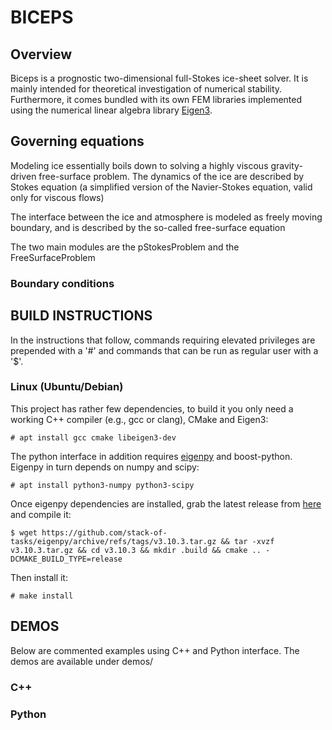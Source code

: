 # BICEPS
## Overview
Biceps is a prognostic two-dimensional full-Stokes ice-sheet solver. It is mainly intended for theoretical investigation of numerical stability. Furthermore, it comes bundled with its own FEM libraries implemented using the numerical linear algebra library [Eigen3](https://eigen.tuxfamily.org/index.php?title=Main_Page).

## Governing equations
Modeling ice essentially boils down to solving a highly viscous gravity-driven free-surface problem. The dynamics of the ice are described by Stokes equation (a simplified version of the Navier-Stokes equation, valid only for viscous flows)

The interface between the ice and atmosphere is modeled as freely moving boundary, and is described by the so-called free-surface equation

The two main modules are the pStokesProblem and the FreeSurfaceProblem

### Boundary conditions


## BUILD INSTRUCTIONS
In the instructions that follow, commands requiring elevated privileges are prepended with a '#' and commands that can be run as regular user with a '$'.
### Linux (Ubuntu/Debian)
This project has rather few dependencies, to build it you only need a working C++ compiler (e.g., gcc or clang), CMake and Eigen3:

```# apt install gcc cmake libeigen3-dev```

The python interface in addition requires [eigenpy](https://github.com/stack-of-tasks/eigenpy) and boost-python. Eigenpy in turn depends on numpy and scipy:

```# apt install python3-numpy python3-scipy```

Once eigenpy dependencies are installed, grab the latest release from [here](https://github.com/stack-of-tasks/eigenpy/archive/refs/tags/v3.10.3.tar.gz) and compile it:

```$ wget https://github.com/stack-of-tasks/eigenpy/archive/refs/tags/v3.10.3.tar.gz && tar -xvzf v3.10.3.tar.gz && cd v3.10.3 && mkdir .build && cmake .. -DCMAKE_BUILD_TYPE=release```

Then install it:

```# make install```

## DEMOS
Below are commented examples using C++ and Python interface. The demos are available under demos/
### C++

### Python
